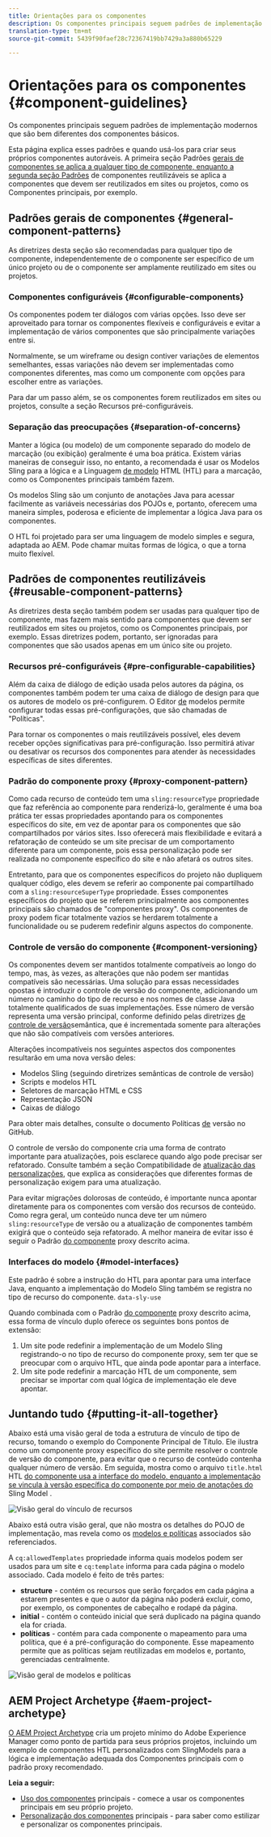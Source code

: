 ```yaml
---
title: Orientações para os componentes
description: Os componentes principais seguem padrões de implementação modernos que são bem diferentes dos componentes básicos.
translation-type: tm+mt
source-git-commit: 5439f90faef28c72367419bb7429a3a880b65229

---
```



# Orientações para os componentes {#component-guidelines}

Os componentes [](developing.md) principais seguem padrões de implementação modernos que são bem diferentes dos componentes básicos.

Esta página explica esses padrões e quando usá-los para criar seus próprios componentes autoráveis. A primeira seção Padrões [gerais de componentes se aplica a qualquer tipo de componente, enquanto a segunda seção Padrões](guidelines.md) de componentes [](guidelines.md) reutilizáveis se aplica a componentes que devem ser reutilizados em sites ou projetos, como os Componentes principais, por exemplo.

## Padrões gerais de componentes {#general-component-patterns}

As diretrizes desta seção são recomendadas para qualquer tipo de componente, independentemente de o componente ser específico de um único projeto ou de o componente ser amplamente reutilizado em sites ou projetos.

### Componentes configuráveis {#configurable-components}

Os componentes podem ter diálogos com várias opções. Isso deve ser aproveitado para tornar os componentes flexíveis e configuráveis e evitar a implementação de vários componentes que são principalmente variações entre si.

Normalmente, se um wireframe ou design contiver variações de elementos semelhantes, essas variações não devem ser implementadas como componentes diferentes, mas como um componente com opções para escolher entre as variações.

Para dar um passo além, se os componentes forem reutilizados em sites ou projetos, consulte a seção Recursos [](#pre-configurable-capabilities) pré-configuráveis.

### Separação das preocupações {#separation-of-concerns}

Manter a lógica (ou modelo) de um componente separado do modelo de marcação (ou exibição) geralmente é uma boa prática. Existem várias maneiras de conseguir isso, no entanto, a recomendada é usar os Modelos [](https://sling.apache.org/documentation/bundles/models.html) Sling para a lógica e a Linguagem [de modelo](https://docs.adobe.com/content/help/en/experience-manager-htl/using/overview.html) HTML (HTL) para a marcação, como os Componentes principais também fazem.

Os modelos Sling são um conjunto de anotações Java para acessar facilmente as variáveis necessárias dos POJOs e, portanto, oferecem uma maneira simples, poderosa e eficiente de implementar a lógica Java para os componentes.

O HTL foi projetado para ser uma linguagem de modelo simples e segura, adaptada ao AEM. Pode chamar muitas formas de lógica, o que a torna muito flexível.

## Padrões de componentes reutilizáveis {#reusable-component-patterns}

As diretrizes desta seção também podem ser usadas para qualquer tipo de componente, mas fazem mais sentido para componentes que devem ser reutilizados em sites ou projetos, como os Componentes principais, por exemplo. Essas diretrizes podem, portanto, ser ignoradas para componentes que são usados apenas em um único site ou projeto.

### Recursos pré-configuráveis {#pre-configurable-capabilities}

Além da caixa de diálogo de edição usada pelos autores da página, os componentes também podem ter uma caixa de diálogo de design para que os autores de modelo os pré-configurem. O Editor [de](https://docs.adobe.com/content/help/en/experience-manager-cloud-service/sites/authoring/features/templates.html) modelos permite configurar todas essas pré-configurações, que são chamadas de &quot;Políticas&quot;.

Para tornar os componentes o mais reutilizáveis possível, eles devem receber opções significativas para pré-configuração. Isso permitirá ativar ou desativar os recursos dos componentes para atender às necessidades específicas de sites diferentes.

### Padrão do componente proxy {#proxy-component-pattern}

Como cada recurso de conteúdo tem uma `sling:resourceType` propriedade que faz referência ao componente para renderizá-lo, geralmente é uma boa prática ter essas propriedades apontando para os componentes específicos do site, em vez de apontar para os componentes que são compartilhados por vários sites. Isso oferecerá mais flexibilidade e evitará a refatoração de conteúdo se um site precisar de um comportamento diferente para um componente, pois essa personalização pode ser realizada no componente específico do site e não afetará os outros sites.

Entretanto, para que os componentes específicos do projeto não dupliquem qualquer código, eles devem se referir ao componente pai compartilhado com a `sling:resourceSuperType` propriedade. Esses componentes específicos do projeto que se referem principalmente aos componentes principais são chamados de &quot;componentes proxy&quot;. Os componentes de proxy podem ficar totalmente vazios se herdarem totalmente a funcionalidade ou se puderem redefinir alguns aspectos do componente.

### Controle de versão do componente {#component-versioning}

Os componentes devem ser mantidos totalmente compatíveis ao longo do tempo, mas, às vezes, as alterações que não podem ser mantidas compatíveis são necessárias. Uma solução para essas necessidades opostas é introduzir o controle de versão do componente, adicionando um número no caminho do tipo de recurso e nos nomes de classe Java totalmente qualificados de suas implementações. Esse número de versão representa uma versão principal, conforme definido pelas diretrizes [de controle de versão](https://semver.org/)semântica, que é incrementada somente para alterações que não são compatíveis com versões anteriores.

Alterações incompatíveis nos seguintes aspectos dos componentes resultarão em uma nova versão deles:

* Modelos Sling (seguindo diretrizes semânticas de controle de versão)
* Scripts e modelos HTL
* Seletores de marcação HTML e CSS
* Representação JSON
* Caixas de diálogo

Para obter mais detalhes, consulte o documento Políticas [de](https://github.com/adobe/aem-core-wcm-components/wiki/Versioning-Policies) versão no GitHub.

O controle de versão do componente cria uma forma de contrato importante para atualizações, pois esclarece quando algo pode precisar ser refatorado. Consulte também a seção Compatibilidade de [atualização das personalizações](customizing.md#upgrade-compatibility-of-customizations), que explica as considerações que diferentes formas de personalização exigem para uma atualização.

Para evitar migrações dolorosas de conteúdo, é importante nunca apontar diretamente para os componentes com versão dos recursos de conteúdo. Como regra geral, um conteúdo nunca deve ter um número `sling:resourceType` de versão ou a atualização de componentes também exigirá que o conteúdo seja refatorado. A melhor maneira de evitar isso é seguir o Padrão [do componente](#proxy-component-pattern) proxy descrito acima.

### Interfaces do modelo {#model-interfaces}

Este padrão é sobre a instrução do HTL para apontar para uma interface Java, enquanto a implementação do Modelo Sling também se registra no tipo de recurso do componente. `data-sly-use`

Quando combinada com o Padrão [do componente](#proxy-component-pattern) proxy descrito acima, essa forma de vínculo duplo oferece os seguintes bons pontos de extensão:

1. Um site pode redefinir a implementação de um Modelo Sling registrando-o no tipo de recurso do componente proxy, sem ter que se preocupar com o arquivo HTL, que ainda pode apontar para a interface.
1. Um site pode redefinir a marcação HTL de um componente, sem precisar se importar com qual lógica de implementação ele deve apontar.

## Juntando tudo {#putting-it-all-together}

Abaixo está uma visão geral de toda a estrutura de vínculo de tipo de recurso, tomando o exemplo do Componente Principal de Título. Ele ilustra como um componente proxy específico do site permite resolver o controle de versão do componente, para evitar que o recurso de conteúdo contenha qualquer número de versão. Em seguida, mostra como o arquivo `title.html` HTL [do componente usa a interface do modelo, enquanto a implementação se vincula à versão específica do componente por meio de anotações do](https://docs.adobe.com/content/help/en/experience-manager-htl/using/overview.html) Sling Model [](https://sling.apache.org/documentation/bundles/models.html) .

![Visão geral do vínculo de recursos](assets/chlimage_1-32.png)

Abaixo está outra visão geral, que não mostra os detalhes do POJO de implementação, mas revela como os [modelos e políticas](https://docs.adobe.com/content/help/en/experience-manager-65/developing/platform/templates/page-templates-editable.html) associados são referenciados.

A `cq:allowedTemplates` propriedade informa quais modelos podem ser usados para um site e `cq:template` informa para cada página o modelo associado. Cada modelo é feito de três partes:

* **structure** - contém os recursos que serão forçados em cada página a estarem presentes e que o autor da página não poderá excluir, como, por exemplo, os componentes de cabeçalho e rodapé da página.
* **initial** - contém o conteúdo inicial que será duplicado na página quando ela for criada.
* **políticas** - contém para cada componente o mapeamento para uma política, que é a pré-configuração do componente. Esse mapeamento permite que as políticas sejam reutilizadas em modelos e, portanto, gerenciadas centralmente.

![Visão geral de modelos e políticas](assets/screen_shot_2018-12-07at093102.png)

## AEM Project Archetype {#aem-project-archetype}

[O AEM Project Archetype](overview.md) cria um projeto mínimo do Adobe Experience Manager como ponto de partida para seus próprios projetos, incluindo um exemplo de componentes HTL personalizados com SlingModels para a lógica e implementação adequada dos Componentes principais com o padrão proxy recomendado.

**Leia a seguir:**

* [Uso dos componentes](using.md) principais - comece a usar os componentes principais em seu próprio projeto.
* [Personalização dos componentes](customizing.md) principais - para saber como estilizar e personalizar os componentes principais.
